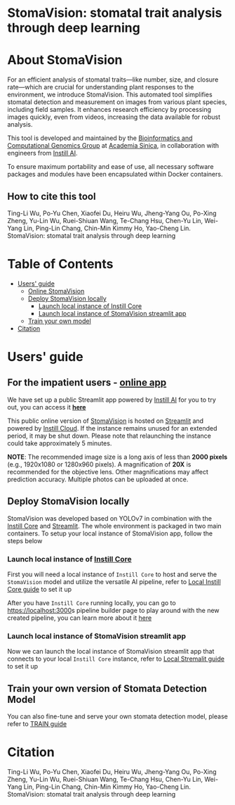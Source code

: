 StomaVision: stomatal trait analysis through deep learning
==============

# About StomaVision

For an efficient analysis of stomatal traits—like number, size, and closure rate—which are crucial for understanding plant responses to the environment, we introduce StomaVision. This automated tool simplifies stomatal detection and measurement on images from various plant species, including field samples. It enhances research efficiency by processing images quickly, even from videos, increasing the data available for robust analysis.

This tool is developed and maintained by the [Bioinformatics and Computational Genomics Group](https://www.southerngenomics.org/) at [Academia Sinica](https://www.sinica.edu.tw/), in collaboration with engineers from [Instill AI](https://www.instill.tech/).

To ensure maximum portability and ease of use, all necessary software packages and modules have been encapsulated within Docker containers.

## How to cite this tool
Ting-Li Wu, Po-Yu Chen, Xiaofei Du, Heiru Wu, Jheng-Yang Ou, Po-Xing Zheng, Yu-Lin Wu, Ruei-Shiuan Wang, Te-Chang Hsu, Chen-Yu Lin, Wei-Yang Lin,  Ping-Lin Chang, Chin-Min Kimmy Ho, Yao-Cheng Lin. StomaVision: stomatal trait analysis through deep learning


# Table of Contents

- [Users' guide](#usersguide)
  - [Online StomaVision](#web)
  - [Deploy StomaVision locally](#local)
    - [Launch local instance of Instill Core](#instillcore)
    - [Launch local instance of StomaVision streamlit app](#streamlit)
  - [Train your own model](#train)
- [Citation](#publication)

<a id="usersguide"></a>
# Users' guide
<a id="web"></a>
## For the impatient users - [**online app**](https://stomavision.streamlit.app)

We have set up a public Streamlit app powered by [Instill AI](https://www.instill.tech/) for you to try out, you can access it [**here**](https://stomavision.streamlit.app)

This public online version of [StomaVision](https://stomavision.streamlit.app) is hosted on  [Streamlit](https://streamlit.io/) and powered by [Instill Cloud](https://www.instill.tech/). If the instance remains unused for an extended period, it may be shut down. Please note that relaunching the instance could take approximately 5 minutes.

**NOTE**: The recommended image size is a long axis of less than **2000 pixels** (e.g., 1920x1080 or 1280x960 pixels). A magnification of **20X** is recommended for the objective lens. Other magnifications may affect prediction accuracy. Multiple photos can be uploaded at once.

<a id="local"></a>
## Deploy StomaVision locally

StomaVision was developed based on YOLOv7 in combination with the [Instill Core](https://www.instill.tech/) and [Streamlit](https://streamlit.io/). The whole environment is packaged in two main containers. To setup your local instance of StomaVision app, follow the steps below

<a id="instillcore"></a>
### Launch local instance of [**Instill Core**](https://github.com/instill-ai/instill-core)

First you will need a local instance of `Instill Core` to host and serve the `StomaVision` model and utilize the versatile AI pipeline, refer to [Local Instill Core guide](SERVE.md) to set it up

After you have `Instill Core` running locally, you can go to [https://localhost:3000](https://localhost:3000)s pipeline builder page to play around with the new created pipeline, you can learn more about it [here](https://www.instill.tech/docs/v0.25.0-beta/vdp/build)

<a id="streamlit"></a>
### Launch local instance of StomaVision streamlit app

Now we can launch the local instance of StomaVision streamlit app that connects to your local `Instill Core` instance, refer to [Local Stremalit guide](DEPLOY.md) to set it up

<a id="train"></a>
## Train your own version of Stomata Detection Model
You can also fine-tune and serve your own stomata detection model, please refer to [TRAIN guide](TRAIN.md)

<a id="publication"></a>
# Citation
Ting-Li Wu, Po-Yu Chen, Xiaofei Du, Heiru Wu, Jheng-Yang Ou, Po-Xing Zheng, Yu-Lin Wu, Ruei-Shiuan Wang, Te-Chang Hsu, Chen-Yu Lin, Wei-Yang Lin,  Ping-Lin Chang, Chin-Min Kimmy Ho, Yao-Cheng Lin. StomaVision: stomatal trait analysis through deep learning
